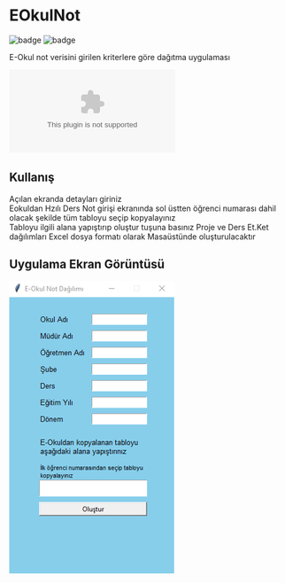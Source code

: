 # EOkulNot

![badge](https://img.shields.io/static/v1?label=KOD&message=ÇALIŞIYOR&color=green&style=for-the-badge&logo=appveyor)
![badge](https://img.shields.io/static/v1?label=UYGULAMA&message=ÇALIŞIYOR&color=green&style=for-the-badge&logo=appveyor)

E-Okul not verisini girilen kriterlere göre dağıtma uygulaması

![link](https://github.com/Theieyrre/EOkulNot/releases/download/v1.0.1/EOkulNot.exe)

## Kullanış

Açılan ekranda detayları giriniz  
Eokuldan Hzılı Ders Not girişi ekranında sol üstten öğrenci numarası dahil olacak şekilde tüm tabloyu seçip kopyalayınız  
Tabloyu ilgili alana yapıştırıp oluştur tuşuna basınız
Proje ve Ders Et.Ket dağılımları Excel dosya formatı olarak Masaüstünde oluşturulacaktır

## Uygulama Ekran Görüntüsü

![uygulama resmi](./imgs/pic1.PNG)
